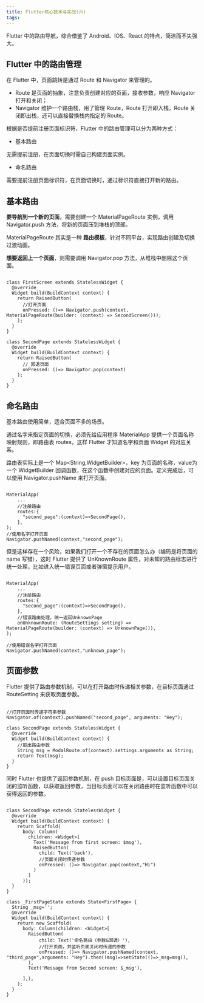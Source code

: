 ```yaml
---
title: Flutter核心技术与实战(六)
tags:
---
```



Flutter 中的路由导航，综合借鉴了 Android、IOS、React 的特点，简洁而不失强大。



## Flutter 中的路由管理


在 Flutter 中，页面跳转是通过 Route 和 Navigator 来管理的。

* Route 是页面的抽象，注意负责创建对应的页面，接收参数，响应 Navigator打开和关闭；
* Navigator 维护一个路由栈，用了管理 Route，Route 打开即入栈，Route 关闭即出栈，还可以直接替换栈内指定的 Route。

根据是否提前注册页面标识符，Flutter 中的路由管理可以分为两种方式：

* 基本路由

无需提前注册，在页面切换时需自己构建页面实例。

* 命名路由

需要提前注册页面标识符，在页面切换时，通过标识符直接打开新的路由。


## 基本路由

**要导航到一个新的页面**，需要创建一个 MaterialPageRoute 实例，调用 Navigator.push 方法，将新的页面压到堆栈的顶部。


MaterialPageRoute 其实是一种 **路由模板**，针对不同平台，实现路由创建及切换过渡动画。

**想要返回上一个页面**，则需要调用 Navigator.pop 方法，从堆栈中删除这个页面。


```

class FirstScreen extends StatelessWidget {
  @override
  Widget build(BuildContext context) {
    return RaisedButton(
      //打开页面
      onPressed: ()=> Navigator.push(context, MaterialPageRoute(builder: (context) => SecondScreen()));
    );
  }
}

class SecondPage extends StatelessWidget {
  @override
  Widget build(BuildContext context) {
    return RaisedButton(
      // 回退页面
      onPressed: ()=> Navigator.pop(context)
    );
  }
}
```


## 命名路由

基本路由使用简单，适合页面不多的场景。

通过名字来指定页面的切换，必须先给应用程序 MaterialApp 提供一个页面名称映射规则，即路由表 routes，这样 Flutter 才知道名字和页面 Widget 的对应关系。


路由表实际上是一个 Map<String,WidgetBuilder>，key 为页面的名称，value为一个 WidgetBuilder 回调函数，在这个函数中创建对应的页面。定义完成后，可以使用 Navigator.pushName 来打开页面。


```

MaterialApp(
    ...
    //注册路由
    routes:{
      "second_page":(context)=>SecondPage(),
    },
);
//使用名字打开页面
Navigator.pushNamed(context,"second_page");
```


但是这样存在一个风险，如果我们打开一个不存在的页面怎么办（编码是将页面的 name 写错），这时 Flutter 提供了 UnKnownRoute 属性，对未知的路由标志进行统一处理，比如进入统一错误页面或者弹窗提示用户。


```

MaterialApp(
    ...
    //注册路由
    routes:{
      "second_page":(context)=>SecondPage(),
    },
    //错误路由处理，统一返回UnknownPage
    onUnknownRoute: (RouteSettings setting) => MaterialPageRoute(builder: (context) => UnknownPage()),
);

//使用错误名字打开页面
Navigator.pushNamed(context,"unknown_page");
```


## 页面参数

Flutter 提供了路由参数机制，可以在打开路由时传递相关参数，在目标页面通过 RouteSetting 来获取页面参数。

```

//打开页面时传递字符串参数
Navigator.of(context).pushNamed("second_page", arguments: "Hey");

class SecondPage extends StatelessWidget {
  @override
  Widget build(BuildContext context) {
    //取出路由参数
    String msg = ModalRoute.of(context).settings.arguments as String;
    return Text(msg);
  }
}
```

同时 Flutter 也提供了返回参数机制，在 push 目标页面是，可以设置目标页面关闭的监听函数，以获取返回参数，当目标页面可以在关闭路由时在监听函数中可以获得返回的参数。

```

class SecondPage extends StatelessWidget {
  @override
  Widget build(BuildContext context) {
    return Scaffold(
      body: Column(
        children: <Widget>[
          Text('Message from first screen: $msg'),
          RaisedButton(
            child: Text('back'),
            //页面关闭时传递参数
            onPressed: ()=> Navigator.pop(context,"Hi")
          )
        ]
      ));
  }
}

class _FirstPageState extends State<FirstPage> {
  String _msg='';
  @override
  Widget build(BuildContext context) {
    return new Scaffold(
      body: Column(children: <Widget>[
        RaisedButton(
            child: Text('命名路由（参数&回调）'),
            //打开页面，并监听页面关闭时传递的参数
            onPressed: ()=> Navigator.pushNamed(context, "third_page",arguments: "Hey").then((msg)=>setState(()=>_msg=msg)),
        ),
        Text('Message from Second screen: $_msg'),

      ],),
    );
  }
}
```